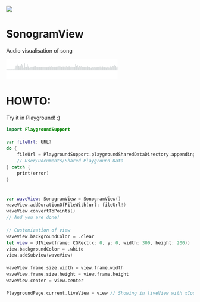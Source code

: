 ![](https://img.shields.io/badge/swift-3.0.1-green.svg)


# SonogramView
Audio visualisation of song 

![](https://github.com/Luccifer/SonogramView/blob/master/Screen%20Shot%202017-09-01%20at%2023.35.47.png)

# HOWTO:
Try it in Playground! :)

```Swift
import PlaygroundSupport

var fileUrl: URL?
do {
    fileUrl = PlaygroundSupport.playgroundSharedDataDirectory.appendingPathComponent("test.m4a")
    // User/Documents/Shared Playground Data
} catch {
    print(error)
}


var waveView: SonogramView = SonogramView()
waveView.addDurationOfFileWith(url: fileUrl!)
waveView.convertToPoints()
// And you are done!

// Customization of view
waveView.backgroundColor = .clear
let view = UIView(frame: CGRect(x: 0, y: 0, width: 300, height: 200))
view.backgroundColor = .white
view.addSubview(waveView)

waveView.frame.size.width = view.frame.width
waveView.frame.size.height = view.frame.height
waveView.center = view.center

PlaygroundPage.current.liveView = view // Showing in liveView with xCode Playground
```
